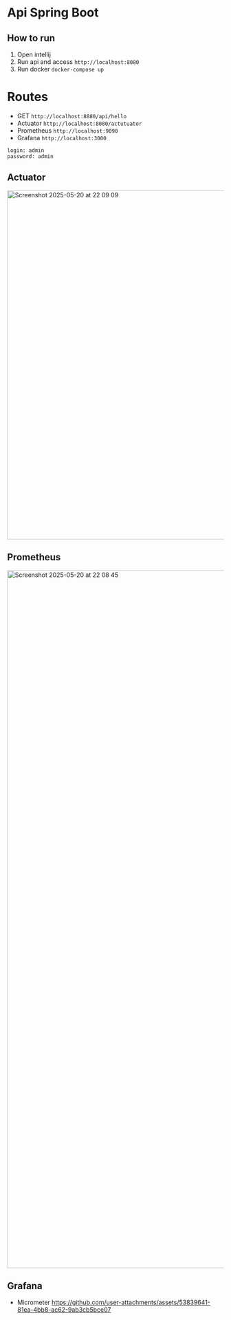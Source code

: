 # Api Spring Boot

## How to run
1. Open intellij
2. Run api and access `http://localhost:8080`
3. Run docker `docker-compose up`

# Routes
- GET `http://localhost:8080/api/hello`
- Actuator `http://localhost:8080/actutuator`
- Prometheus `http://localhost:9090`
- Grafana `http://localhost:3000`
```
login: admin
password: admin
```

## Actuator
<img width="812" alt="Screenshot 2025-05-20 at 22 09 09" src="https://github.com/user-attachments/assets/00902ffe-e7bb-4196-871d-48a37db07bf7" />

## Prometheus
<img width="1624" alt="Screenshot 2025-05-20 at 22 08 45" src="https://github.com/user-attachments/assets/8ee881a5-9bd4-4112-8167-475ba54fc754" />

## Grafana
- Micrometer
https://github.com/user-attachments/assets/53839641-81ea-4bb8-ac62-9ab3cb5bce07

